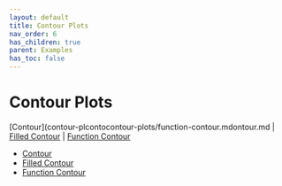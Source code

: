 ```yaml
---
layout: default
title: Contour Plots
nav_order: 6
has_children: true
parent: Examples
has_toc: false
---
```

# Contour Plots

[Contour](contour-plcontocontour-plots/function-contour.mdontour.md | [Filled Contour](#filled-contour) | [Function Contour](#function-contour)
 


- [Contour](contour-plots/contour.md)
- [Filled Contour](contour-plots/filled-contour.md)
- [Function Contour](contour-plots/function-contour.md)
